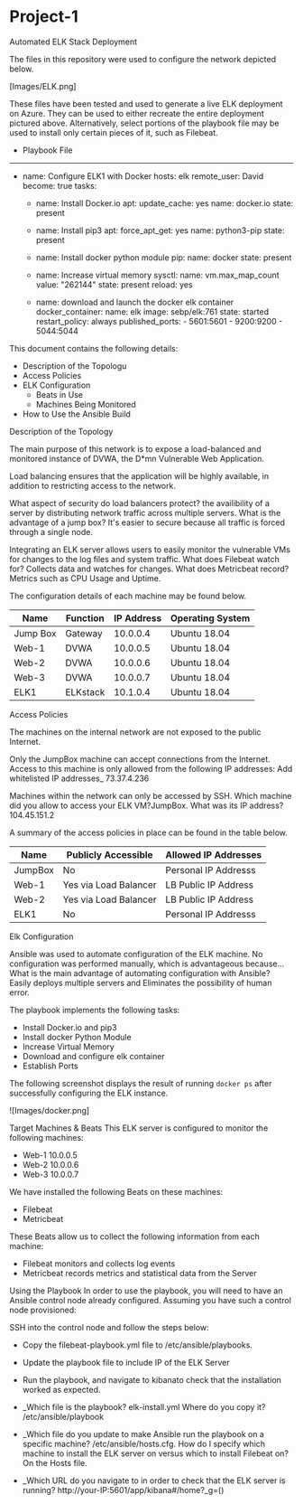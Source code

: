 
# Project-1
Automated ELK Stack Deployment

The files in this repository were used to configure the network depicted below.

[Images/ELK.png]

These files have been tested and used to generate a live ELK deployment on Azure. They can be used to either recreate the entire deployment pictured above. Alternatively, select portions of the playbook file may be used to install only certain pieces of it, such as Filebeat.

  - Playbook File
   ---
  - name: Configure ELK1 with Docker
    hosts: elk
    remote_user: David
    become: true
    tasks:
 
    - name: Install Docker.io
      apt:
        update_cache: yes
        name: docker.io
        state: present

    - name: Install pip3
      apt:
        force_apt_get: yes
        name: python3-pip
        state: present

    - name: Install docker python module
      pip:
        name: docker
        state: present

    - name: Increase virtual memory
      sysctl:
        name: vm.max_map_count
        value: "262144"
        state: present
        reload: yes

    - name: download and launch the docker elk container
      docker_container:
        name: elk
        image: sebp/elk:761
        state: started
        restart_policy: always
        published_ports:
          - 5601:5601
          - 9200:9200
          - 5044:5044


This document contains the following details:
- Description of the Topologu
- Access Policies
- ELK Configuration
  - Beats in Use
  - Machines Being Monitored
- How to Use the Ansible Build


 Description of the Topology

The main purpose of this network is to expose a load-balanced and monitored instance of DVWA, the D*mn Vulnerable Web Application.

Load balancing ensures that the application will be highly available, in addition to restricting access to the network.

What aspect of security do load balancers protect? the availibility of a server by distributing network traffic across multiple servers. What is the advantage of a jump box? It's easier to secure because all traffic is forced through a single node.

Integrating an ELK server allows users to easily monitor the vulnerable VMs for changes to the log files and system traffic.
What does Filebeat watch for? Collects data and watches for changes.
What does Metricbeat record? Metrics such as CPU Usage and Uptime.

The configuration details of each machine may be found below.

| Name     | Function | IP Address | Operating System |
|----------|----------|------------|------------------|
| Jump Box | Gateway  | 10.0.0.4   | Ubuntu 18.04     |
| Web-1    |  DVWA    | 10.0.0.5   | Ubuntu 18.04     |
| Web-2    |  DVWA    | 10.0.0.6   | Ubuntu 18.04     |
| Web-3    |  DVWA    | 10.0.0.7   | Ubuntu 18.04     |
| ELK1     | ELKstack | 10.1.0.4   | Ubuntu 18.04     |

 Access Policies

The machines on the internal network are not exposed to the public Internet. 

Only the JumpBox machine can accept connections from the Internet. Access to this machine is only allowed from the following IP addresses:
Add whitelisted IP addresses_ 73.37.4.236

Machines within the network can only be accessed by SSH.
Which machine did you allow to access your ELK VM?JumpBox. What was its IP address? 104.45.151.2

A summary of the access policies in place can be found in the table below.

| Name     | Publicly Accessible | Allowed IP Addresses |
|----------|---------------------|----------------------|
| JumpBox  | No                  | Personal IP Addresss |
| Web-1    |Yes via Load Balancer| LB Public IP Address |
| Web-2    |Yes via Load Balancer| LB Public IP Address |
| ELK1     | No                  | Personal IP Addresss |

 Elk Configuration

Ansible was used to automate configuration of the ELK machine. No configuration was performed manually, which is advantageous because...
What is the main advantage of automating configuration with Ansible? Easily deploys multiple servers and Eliminates the possibility of human error.

The playbook implements the following tasks:
- Install Docker.io and pip3
- Install docker Python Module
- Increase Virtual Memory
- Download and configure elk container
- Establish Ports

The following screenshot displays the result of running `docker ps` after successfully configuring the ELK instance.

![Images/docker.png]

 Target Machines & Beats
This ELK server is configured to monitor the following machines:
- Web-1 10.0.0.5
- Web-2 10.0.0.6
- Web-3 10.0.0.7

We have installed the following Beats on these machines:
- Filebeat
- Metricbeat

These Beats allow us to collect the following information from each machine:
- Filebeat monitors and collects log events
- Metricbeat records metrics and statistical data from the Server

 Using the Playbook
In order to use the playbook, you will need to have an Ansible control node already configured. Assuming you have such a control node provisioned: 

SSH into the control node and follow the steps below:
- Copy the filebeat-playbook.yml file to /etc/ansible/playbooks.
- Update the playbook file to include IP of the ELK Server
- Run the playbook, and navigate to kibanato check that the installation worked as expected.

- _Which file is the playbook? elk-install.yml Where do you copy it? /etc/ansible/playbook
- _Which file do you update to make Ansible run the playbook on a specific machine? /etc/ansible/hosts.cfg. How do I specify which machine to install the ELK server on versus which to install Filebeat on? On the Hosts file.
- _Which URL do you navigate to in order to check that the ELK server is running? http://your-IP:5601/app/kibana#/home?_g=()
